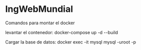 # IngWebMundial

Comandos para montar el docker 

levantar el contenedor:
docker-compose up -d --build

Cargar la base de datos:
docker exec -it mysql mysql -uroot -p
